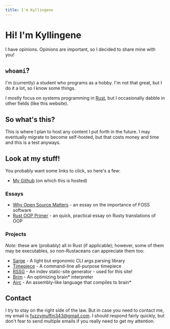 ```yaml
---
title: I'm Kyllingene
---
```


# Hi! I'm Kyllingene

I have opinions. Opinions are important, so I decided to share mine with
you!

## `whoami`?

I'm (currently) a student who programs as a hobby. I'm not that great, but I do
it a lot, so I know some things.

I mostly focus on systems programming in [Rust][1], but I
occasionally dabble in other fields (like this website).

## So what's this?

This is where I plan to host any content I put forth in the future. I may
eventually migrate to become self-hosted, but that costs money and time and
this is a test anyways.

## Look at my stuff!

You probably want some links to click, so here's a few:

- [My Github][2] (on which this is hosted)

### Essays

- [Why Open Source Matters][3] - an essay on the importance of FOSS software
- [Rust OOP Primer][7] - an quick, practical essay on Rusty translations of OOP
<!-- - *TODO* [State Of the Internet Address]() - an essay on the poor state of the Internet -->

### Projects

*Note:* these are (probably) all in Rust (if applicable); however, some of them
may be executables, so non-Rustaceans can appreciate them too:

- [Sarge][4] - A light but ergonomic CLI args parsing library
- [Timepiece][6] - A command-line all-purpose timepiece
- [RSSG][5] - An indev static-site generator - used for this site!
- [Brim][8] - An optimizing brain* interpreter
- [Airc][9] - An assembly-like language that compiles to brain*

## Contact

I try to stay on the right side of the law. But in case you need to contact me,
my email is [fuzzymuffin343@gmail.com](mailto:fuzzymuffin343@gmail.com). I
should respond fairly quickly, but don't fear to send multiple emails if you
really need to get my attention.

[1]: https://rust-lang.org "Rust homepage"
[2]: https://github.com/Kyllingene "My GitHub"
[3]: ./essays/why-open-source-matters.html "Why Open Source Matters"
[4]: https://crates.io/crates/sarge "Sarge - a CLI args parser"
[5]: https://crates.io/crates/rssg "RSSG - a static-site generator"
[6]: https://crates.io/crates/timepiece "Timepiece - your command-line Rolex"
[7]: ./essays/rust-oop-primer.html "Rust OOP Primer"
[8]: https://github.com/Kyllingene/brim "Brim - an optimizing brain* interpreter"
[9]: https://github.com/Kyllingene/airc "Airc - a language that compiles to brain*"

